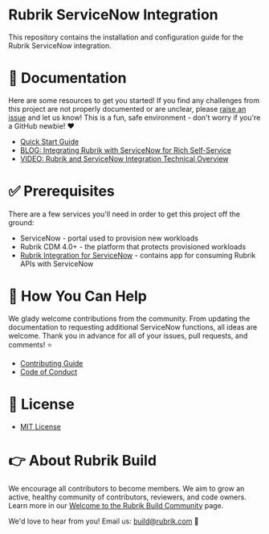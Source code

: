 # Rubrik ServiceNow Integration

This repository contains the installation and configuration guide for the Rubrik ServiceNow integration.

# :blue_book: Documentation 

Here are some resources to get you started! If you find any challenges from this project are not properly documented or are unclear, please [raise an issue](https://github.com/rubrikinc/rubrik-integration-for-servicenow/issues/new/choose) and let us know! This is a fun, safe environment - don't worry if you're a GitHub newbie! :heart:

* [Quick Start Guide](/docs/quick-start.md)
* [BLOG: Integrating Rubrik with ServiceNow for Rich Self-Service](https://www.rubrik.com/blog/integrating-rubrik-servicenow-rich-self-service/)
* [VIDEO: Rubrik and ServiceNow Integration Technical Overview](https://www.youtube.com/watch?v=9sbY2TIfoNE&t=3s)

# :white_check_mark: Prerequisites

There are a few services you'll need in order to get this project off the ground:

* ServiceNow - portal used to provision new workloads
* Rubrik CDM 4.0+ - the platform that protects provisioned workloads
* [Rubrik Integration for ServiceNow](https://store.servicenow.com/sn_appstore_store.do#!/store/application/c4ec40c6db8f9340bc90d001cf96196e/2.2.0?referer=sn_appstore_store.do%23!%2Fstore%2Fsearch%3Fq%3Drubrik) - contains app for consuming Rubrik APIs with ServiceNow

# :muscle: How You Can Help

We glady welcome contributions from the community. From updating the documentation to requesting additional ServiceNow functions, all ideas are welcome. Thank you in advance for all of your issues, pull requests, and comments! :star:

* [Contributing Guide](CONTRIBUTING.md)
* [Code of Conduct](CODE_OF_CONDUCT.md)

# :pushpin: License

* [MIT License](LICENSE)

# :point_right: About Rubrik Build

We encourage all contributors to become members. We aim to grow an active, healthy community of contributors, reviewers, and code owners. Learn more in our [Welcome to the Rubrik Build Community](https://github.com/rubrikinc/welcome-to-rubrik-build) page.

We'd love to hear from you! Email us: build@rubrik.com :love_letter:
